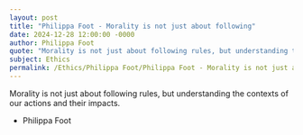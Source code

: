 ```yaml
---
layout: post
title: "Philippa Foot - Morality is not just about following"
date: 2024-12-28 12:00:00 -0000
author: Philippa Foot
quote: "Morality is not just about following rules, but understanding the contexts of our actions and their impacts."
subject: Ethics
permalink: /Ethics/Philippa Foot/Philippa Foot - Morality is not just about following
---
```


Morality is not just about following rules, but understanding the contexts of our actions and their impacts.

- Philippa Foot
